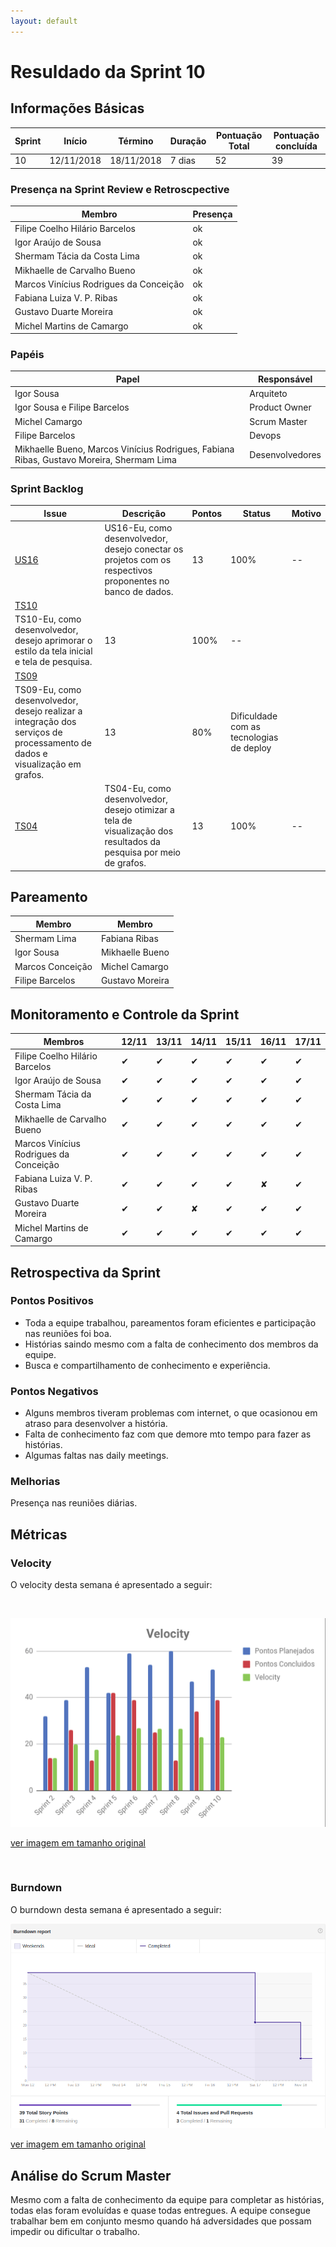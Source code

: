 ```yaml
---
layout: default
---
```


# Resuldado da Sprint 10


## Informações Básicas

| Sprint | Início | Término | Duração | Pontuação Total | Pontuação concluída |
|---|---|---|---|---|---|
| 10 | 12/11/2018 | 18/11/2018 | 7 dias | 52 | 39 |

### Presença na Sprint Review e Retroscpective

| Membro | Presença |
|---|---|
|Filipe Coelho Hilário Barcelos| ok |
|Igor Araújo de Sousa | ok |
|Shermam Tácia da Costa Lima | ok |
|Mikhaelle de Carvalho Bueno | ok |
|Marcos Vinícius Rodrigues da Conceição | ok |
|Fabiana Luiza V. P. Ribas | ok |
|Gustavo Duarte Moreira | ok |
|Michel Martins de Camargo| ok |

### Papéis 

|    Papel |     Responsável |
|-----|-----|
| Igor Sousa | Arquiteto |
| Igor Sousa e Filipe Barcelos | Product Owner |
| Michel Camargo | Scrum Master |
| Filipe Barcelos | Devops |
| Mikhaelle Bueno, Marcos Vinícius Rodrigues, Fabiana Ribas, Gustavo Moreira, Shermam Lima | Desenvolvedores |

### Sprint Backlog

| Issue | Descrição | Pontos | Status | Motivo |
|---|---|---|---|---|
|[US16](https://github.com/fga-eps-mds/2018.2-NaturalSearch/issues/136)|US16-Eu, como desenvolvedor, desejo conectar os projetos com os respectivos proponentes no banco de dados.|13|100%|--|
|[TS10](https://github.com/fga-eps-mds/2018.2-NaturalSearch/issues/151)|
TS10-Eu, como desenvolvedor, desejo aprimorar o estilo da tela inicial e tela de pesquisa.|13|100%|--|
|[TS09](https://github.com/fga-eps-mds/2018.2-NaturalSearch/issues/150)|
TS09-Eu, como desenvolvedor, desejo realizar a integração dos serviços de processamento de dados e visualização em grafos.|13|80%|Dificuldade com as tecnologias de deploy|
|[TS04](https://github.com/fga-eps-mds/2018.2-NaturalSearch/issues/141)|TS04-Eu, como desenvolvedor, desejo otimizar a tela de visualização dos resultados da pesquisa por meio de grafos.|13|100%|--|

## Pareamento 

| Membro  | Membro |
|---|---|
| Shermam Lima | Fabiana Ribas |
| Igor Sousa |  Mikhaelle Bueno |
| Marcos Conceição | Michel Camargo |
| Filipe Barcelos | Gustavo Moreira |

## Monitoramento e Controle da Sprint

| Membros | 12/11 | 13/11 | 14/11 |15/11 | 16/11 | 17/11 |
|---|---|---|---|---|---|---|
|Filipe Coelho Hilário Barcelos| &#10004; | &#10004; | &#10004; | &#10004; | &#10004; | &#10004; |
|Igor Araújo de Sousa | &#10004; | &#10004; | &#10004; | &#10004; | &#10004; | &#10004; |
|Shermam Tácia da Costa Lima | &#10004; | &#10004; | &#10004; | &#10004; | &#10004; | &#10004; |
|Mikhaelle de Carvalho Bueno | &#10004; | &#10004; | &#10004; | &#10004; | &#10004; | &#10004; |
|Marcos Vinícius Rodrigues da Conceição | &#10004; | &#10004; | &#10004; | &#10004; | &#10004; | &#10004; |
|Fabiana Luiza V. P. Ribas | &#10004; | &#10004; | &#10004; | &#10004; | &#x2718; | &#10004; |
|Gustavo Duarte Moreira | &#10004; | &#10004; | &#x2718; | &#10004; | &#10004; | &#10004; |
|Michel Martins de Camargo | &#10004; | &#10004; | &#10004; | &#10004; | &#10004; | &#10004; |

## Retrospectiva da Sprint

### Pontos Positivos

- Toda a equipe trabalhou, pareamentos foram eficientes e participação nas reuniões foi boa.
- Histórias saindo mesmo com a falta de conhecimento dos membros da equipe.
- Busca e compartilhamento de conhecimento e experiência.

### Pontos Negativos

- Alguns membros tiveram problemas com internet, o que ocasionou em atraso para desenvolver a história.
- Falta de conhecimento faz com que demore mto tempo para fazer as histórias. 
- Algumas faltas nas daily meetings.


### Melhorias 

Presença nas reuniões diárias.

## Métricas

### Velocity

O velocity desta semana é apresentado a seguir:

<br>

![velocity_Sprint_10](/docs/images/velocity_sprint10.png)

[ver imagem em tamanho original](https://fga-eps-mds.github.io/2018.2-NaturalSearch/docs/images/velocity_sprint10.png)

<br>

### Burndown

O burndown desta semana é apresentado a seguir:

![Burndown_Sprint_10](/docs/images/burndown_sprint10.png)

[ver imagem em tamanho original](https://fga-eps-mds.github.io/2018.2-NaturalSearch/docs/images/burndown_sprint10.png)

## Análise do Scrum Master

Mesmo com  a falta de conhecimento da equipe para completar as histórias, todas elas foram evoluídas e quase todas entregues. A equipe consegue trabalhar bem em conjunto mesmo quando há adversidades que possam impedir ou dificultar o trabalho.

